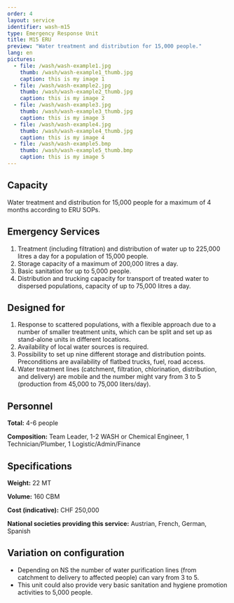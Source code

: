 ```yaml
---
order: 4
layout: service
identifier: wash-m15
type: Emergency Response Unit
title: M15 ERU
preview: "Water treatment and distribution for 15,000 people."
lang: en
pictures:
  - file: /wash/wash-example1.jpg
    thumb: /wash/wash-example1_thumb.jpg
    caption: this is my image 1
  - file: /wash/wash-example2.jpg
    thumb: /wash/wash-example2_thumb.jpg
    caption: this is my image 2
  - file: /wash/wash-example3.jpg
    thumb: /wash/wash-example3_thumb.jpg
    caption: this is my image 3
  - file: /wash/wash-example4.jpg
    thumb: /wash/wash-example4_thumb.jpg
    caption: this is my image 4
  - file: /wash/wash-example5.bmp
    thumb: /wash/wash-example5_thumb.bmp
    caption: this is my image 5
---
```


## Capacity

Water treatment and distribution for 15,000 people for a maximum of 4 months according to ERU SOPs. 

## Emergency Services

1. Treatment (including filtration) and distribution of water up to 225,000 litres a day for a population of 15,000 people.
2. Storage capacity of a maximum of 200,000 litres a day.
3. Basic sanitation for up to 5,000 people.   
4. Distribution and trucking capacity for transport of treated water to dispersed populations, capacity of up to 75,000 litres a day.

## Designed for

1. Response to scattered populations, with a flexible approach due to a number of smaller treatment units, which can be split and set up as stand-alone units in different locations.
2. Availability of local water sources is required.
3. Possibility to set up nine different storage and distribution points. Preconditions are availability of flatbed trucks, fuel, road access.
4. Water treatment lines (catchment, filtration, chlorination, distribution, and delivery) are mobile and the number might vary from 3 to 5 (production from 45,000 to 75,000 liters/day).

## Personnel

**Total:** 4-6 people

**Composition:** Team Leader, 1-2 WASH or Chemical Engineer, 1 Technician/Plumber, 1 Logistic/Admin/Finance

## Specifications

**Weight:** 22 MT

**Volume:** 160 CBM

**Cost (indicative):** CHF 250,000

**National societies providing this service:** Austrian, French, German, Spanish

## Variation on configuration

- Depending on NS the number of water purification lines (from catchment to delivery to affected people) can vary from 3 to 5.
- This unit could also provide very basic sanitation and hygiene promotion activities to 5,000 people.
